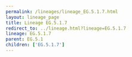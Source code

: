 ```yaml
---
permalink: /lineages/lineage_EG.5.1.7.html
layout: lineage_page
title: Lineage EG.5.1.7
redirect_to: ../lineage.html?lineage=EG.5.1.7
lineage: EG.5.1.7
parent: EG.5.1
children: ['EG.5.1.7']
---
```

